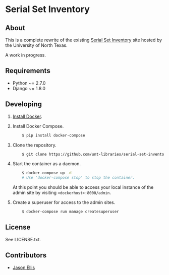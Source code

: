 Serial Set Inventory
====================

About
-----

This is a complete rewrite of the existing [Serial Set Inventory](http://digital.library.unt.edu/govdocs/ssi/) site hosted by the University of North Texas.
 
A work in progress.

Requirements
------------

* Python ~= 2.7.0
* Django ~= 1.8.0

Developing
----------

1. [Install Docker](http://docs.docker.com/installation/).

2. Install Docker Compose.
    ```sh
        $ pip install docker-compose
    ```
    
3. Clone the repository.
    ```sh
        $ git clone https://github.com/unt-libraries/serial-set-inventory
    ```

4. Start the container as a daemon.
    ```sh
        $ docker-compose up -d
        # Use 'docker-compose stop' to stop the container.
    ```
    At this point you should be able to access your local instance of the admin site by visiting `<dockerhost>:8000/admin`.

5. Create a superuser for access to the admin sites.
    ```sh
        $ docker-compose run manage createsuperuser
    ```
    

        
License
-------

See LICENSE.txt.

Contributors
------------

* [Jason Ellis](https://github.com/jason-ellis)